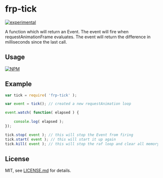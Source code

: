 # frp-tick

[![experimental](http://badges.github.io/stability-badges/dist/experimental.svg)](http://github.com/badges/stability-badges)

A function which will return an Event. The event will fire when requestAnimationFrame evaluates. The event will return the difference in milliseconds since the last call.

## Usage

[![NPM](https://nodei.co/npm/frp-tick.png)](https://www.npmjs.com/package/frp-tick)

## Example

```javascript
var tick = require( 'frp-tick' );

var event = tick(); // created a new requestAnimation loop

event.watch( function( elapsed ) {
	
	console.log( elapsed );
});

tick.stop( event ); // this will stop the Event from firing
tick.start( event ); // this will start it up again 
tick.kill( event ); // this will stop the raf loop and clear all memory associated
```

## License

MIT, see [LICENSE.md](http://github.com/jam3/frp-raf/blob/master/LICENSE) for details.
